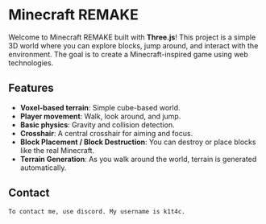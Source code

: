 # Minecraft REMAKE

Welcome to Minecraft REMAKE built with **Three.js**! This project is a simple 3D world where you can explore blocks, jump around, and interact with the environment. The goal is to create a Minecraft-inspired game using web technologies.

## Features
- **Voxel-based terrain**: Simple cube-based world.
- **Player movement**: Walk, look around, and jump.
- **Basic physics**: Gravity and collision detection.
- **Crosshair**: A central crosshair for aiming and focus.
- **Block Placement / Block Destruction**: You can destroy or place blocks like the real Minecraft.
- **Terrain Generation**: As you walk around the world, terrain is generated automatically.

## Contact
```To contact me, use discord. My username is k1t4c.```

